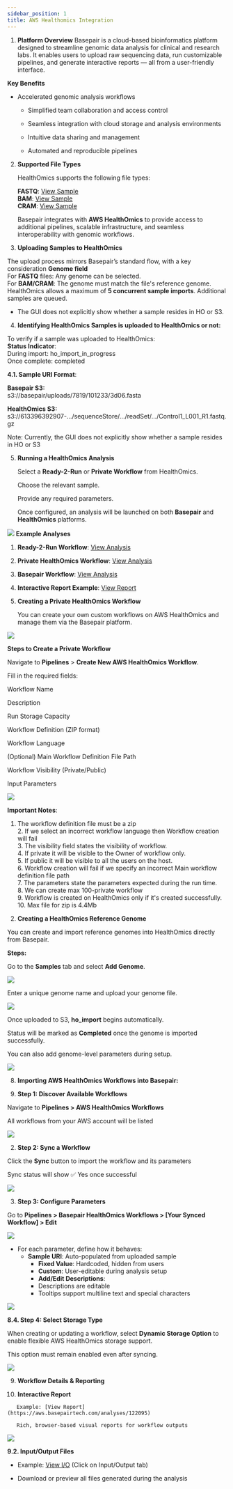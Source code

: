 ```yaml
---
sidebar_position: 1
title: AWS Healthomics Integration
---
```




1.  **Platform Overview**    Basepair is a cloud-based bioinformatics platform designed to streamline genomic data analysis for clinical and research labs. It enables users to upload raw sequencing data, run customizable pipelines, and generate interactive reports — all from a user-friendly interface.

   **Key Benefits**

   * Accelerated genomic analysis workflows

     *  Simplified team collaboration and access control

     *  Seamless integration with cloud storage and analysis environments

     *  Intuitive data sharing and management

     *  Automated and reproducible pipelines

   

2. **Supported File Types**

     HealthOmics supports the following file types:

   **FASTQ**: [View Sample](https://aws.basepairtech.com/samples/101230)  
   **BAM**: [View Sample](https://aws.basepairtech.com/samples/101232)  
   **CRAM**: [View Sample](https://aws.basepairtech.com/samples/101231)  
     
   Basepair integrates with **AWS HealthOmics** to provide access to additional pipelines, scalable infrastructure, and seamless interoperability with genomic workflows.  
   

3.   **Uploading Samples to HealthOmics**

   The upload process mirrors Basepair’s standard flow, with a key consideration **Genome field**  
   For **FASTQ** files: Any genome can be selected.  
   For **BAM/CRAM**: The genome must match the file's reference genome.  
   HealthOmics allows a maximum of **5 concurrent sample imports**. Additional samples are queued.  
   * The GUI does not explicitly show whether a sample resides in HO or S3.

4.  **Identifying HealthOmics Samples is uploaded to HealthOmics or not:** 

   To verify if a sample was uploaded to HealthOmics:  
   **Status Indicator**:  
   During import: ho\_import\_in\_progress  
   Once complete: completed

**4.1.  Sample URI Format**:

**Basepair S3:**  
 s3://basepair/uploads/7819/101233/3d06.fasta

**HealthOmics S3:**  
 s3://613396392907-.../sequenceStore/.../readSet/.../Control1\_L001\_R1.fastq.gz

Note: Currently, the GUI does not explicitly show whether a sample resides in HO or S3

5.  **Running a HealthOmics Analysis**

    Select a **Ready-2-Run** or **Private Workflow** from HealthOmics.

    Choose the relevant sample.

    Provide any required parameters.

    Once configured, an analysis will be launched on both **Basepair** and **HealthOmics** platforms.

 ![](images/image1.svg)
 **Example Analyses**

1.  **Ready-2-Run Workflow**: [View Analysis](https://aws.basepairtech.com/analyses/122095)

   2.  **Private HealthOmics Workflow**: [View Analysis](https://aws.basepairtech.com/analyses/122167)

   3.  **Basepair Workflow**: [View Analysis](https://aws.basepairtech.com/analyses/122164)

   4.  **Interactive Report Example**: [View Report](https://aws.basepairtech.com/analyses/122095)

   

6.  **Creating a Private HealthOmics Workflow**

    You can create your own custom workflows on AWS HealthOmics and manage them via the Basepair platform.

![](images/image2.svg)

 **Steps to Create a Private Workflow**

 Navigate to **Pipelines** \> **Create New AWS HealthOmics Workflow**.

 Fill in the required fields:

 Workflow Name

 Description

 Run Storage Capacity

 Workflow Definition (ZIP format)

 Workflow Language

 (Optional) Main Workflow Definition File Path

 Workflow Visibility (Private/Public)

 Input Parameters

![](images/image3.svg)

  **Important Notes**:

1. The workflow definition file must be a zip  
   2. If we select an incorrect workflow language then Workflow creation will fail  
   3. The visibility field states the visibility of workflow.   
   4. If private it will be visible to the Owner of workflow only.  
   5. If public it will be visible to all the users on the host.  
   6. Workflow creation will fail if we specify an incorrect Main workflow definition file path  
   7. The parameters state the parameters expected during the run time.  
   8. We can create max 100-private workflow  
   9. Workflow is created on HealthOmics only if it's created successfully.  
   10. Max file for zip is 4.4Mb

7.  **Creating a HealthOmics Reference Genome**

 You can create and import reference genomes into HealthOmics directly from Basepair.

 **Steps:**

Go to the **Samples** tab and select **Add Genome**.

![](images/image4.svg)

Enter a unique genome name and upload your genome file.

![](images/image5.svg)

Once uploaded to S3, **ho\_import** begins automatically.

Status will be marked as **Completed** once the genome is imported successfully.	

You can also add genome-level parameters during setup.

![](images/image6.svg)

8.  **Importing AWS HealthOmics Workflows into Basepair:**

   1.   **Step 1: Discover Available Workflows**

Navigate to **Pipelines \> AWS HealthOmics Workflows**

All workflows from your AWS account will be listed

![](images/image7.svg)

2.  **Step 2: Sync a Workflow**

Click the **Sync** button to import the workflow and its parameters

Sync status will show ✅ Yes once successful

![](images/image8.svg)

3.  **Step 3: Configure Parameters**

Go to **Pipelines \> Basepair HealthOmics Workflows \> \[Your Synced Workflow\] \> Edit**

![](images/image9.svg)

* For each parameter, define how it behaves:  
  * **Sample URI**: Auto-populated from uploaded sample  
    * **Fixed Value**: Hardcoded, hidden from users  
    * **Custom**: User-editable during analysis setup  
    * **Add/Edit Descriptions**:  
    * Descriptions are editable  
    * Tooltips support multiline text and special characters

![](images/image10.svg)

 **8.4.  Step 4: Select Storage Type**

When creating or updating a workflow, select **Dynamic Storage Option** to enable flexible AWS HealthOmics storage support.

This option must remain enabled even after syncing.

![](images/image11.svg)

9.   **Workflow Details & Reporting**

   1.   **Interactive Report**

       Example: [View Report](https://aws.basepairtech.com/analyses/122095)

       Rich, browser-based visual reports for workflow outputs

![](images/image12.svg)

 **9.2.  Input/Output Files**

*  Example: [View I/O](https://aws.basepairtech.com/analyses/122095) (Click on Input/Output tab)

  *  Download or preview all files generated during the analysis


